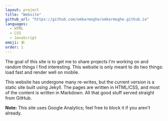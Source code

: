 ```yaml
---
layout: project
title: "Website"
github_url: "https://github.com/omkarmoghe/omkarmoghe.github.io"
languages:
  - HTML
  - CSS
  - JavaScript
emoji: 🕸
order: 1
---
```


The goal of this site is to get me to share projects I'm working on and random things I find interesting. This website is only meant to do two things: load fast and render well on mobile.

This website has undergone many re-writes, but the current version is a static site built using Jekyll. The pages are written in HTML/CSS, and most of the content is written in Markdown. All that good stuff served straight from GitHub.

**Note:** This site uses Google Analytics; feel free to block it if you aren't already.
